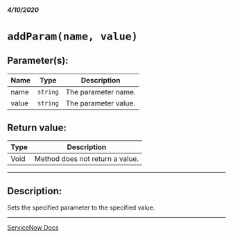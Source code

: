 ##### 4/10/2020
# `addParam(name, value)`
## Parameter(s):
| Name | Type | Description |
|---|---|---|
| name | `string` | The parameter name. |
| value | `string` | The parameter value. |

## Return value:
| Type | Description |
|---|---|
| Void | Method does not return a value. |

---

## Description:
Sets the specified parameter to the specified value.

---

[ServiceNow Docs](https://developer.servicenow.com/dev.do#!/reference/api/newyork/client/c_GlideModalFormV3API#r_GMFV3-addParm_S_S)